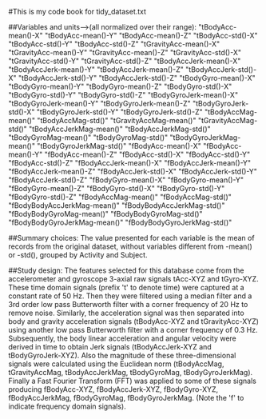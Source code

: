 #This is my code book for tidy_dataset.txt

##Variables and units-->(all normalized over their range):
	  "tBodyAcc-mean()-X"
	  "tBodyAcc-mean()-Y"
	  "tBodyAcc-mean()-Z"
	  "tBodyAcc-std()-X"
	  "tBodyAcc-std()-Y"
	  "tBodyAcc-std()-Z"
	  "tGravityAcc-mean()-X"
	  "tGravityAcc-mean()-Y"
	  "tGravityAcc-mean()-Z"
	  "tGravityAcc-std()-X"
	  "tGravityAcc-std()-Y"
	  "tGravityAcc-std()-Z"
	  "tBodyAccJerk-mean()-X"
	  "tBodyAccJerk-mean()-Y"
	  "tBodyAccJerk-mean()-Z"
	  "tBodyAccJerk-std()-X"
	  "tBodyAccJerk-std()-Y"
	  "tBodyAccJerk-std()-Z"
	  "tBodyGyro-mean()-X"
	  "tBodyGyro-mean()-Y"
	  "tBodyGyro-mean()-Z"
	  "tBodyGyro-std()-X"
	  "tBodyGyro-std()-Y"
	  "tBodyGyro-std()-Z"
	  "tBodyGyroJerk-mean()-X"
	  "tBodyGyroJerk-mean()-Y"
	  "tBodyGyroJerk-mean()-Z"
	  "tBodyGyroJerk-std()-X"
	  "tBodyGyroJerk-std()-Y"
	  "tBodyGyroJerk-std()-Z"
	  "tBodyAccMag-mean()"
	  "tBodyAccMag-std()"
	  "tGravityAccMag-mean()"
	  "tGravityAccMag-std()"
	  "tBodyAccJerkMag-mean()"
	  "tBodyAccJerkMag-std()"
	  "tBodyGyroMag-mean()"
	  "tBodyGyroMag-std()"
	  "tBodyGyroJerkMag-mean()"
	  "tBodyGyroJerkMag-std()"
	  "fBodyAcc-mean()-X"
	  "fBodyAcc-mean()-Y"
	  "fBodyAcc-mean()-Z"
	  "fBodyAcc-std()-X"
	  "fBodyAcc-std()-Y"
	  "fBodyAcc-std()-Z"
	  "fBodyAccJerk-mean()-X"
	  "fBodyAccJerk-mean()-Y"
	  "fBodyAccJerk-mean()-Z"
	  "fBodyAccJerk-std()-X"
	  "fBodyAccJerk-std()-Y"
	  "fBodyAccJerk-std()-Z"
	  "fBodyGyro-mean()-X"
	  "fBodyGyro-mean()-Y"
	  "fBodyGyro-mean()-Z"
	  "fBodyGyro-std()-X"
	  "fBodyGyro-std()-Y"
	  "fBodyGyro-std()-Z"
	  "fBodyAccMag-mean()"
	  "fBodyAccMag-std()"
	  "fBodyBodyAccJerkMag-mean()"
	  "fBodyBodyAccJerkMag-std()"
	  "fBodyBodyGyroMag-mean()"
	  "fBodyBodyGyroMag-std()"
	  "fBodyBodyGyroJerkMag-mean()"
	  "fBodyBodyGyroJerkMag-std()"

##Summary choices:
	The value presented for each variable is the mean of records from the original dataset, without variables different from -mean() or -std(), grouped by Activity and Subject.

##Study design:
      The features selected for this database come from the accelerometer and gyroscope 3-axial raw signals tAcc-XYZ and tGyro-XYZ.
      These time domain signals (prefix 't' to denote time) were captured at a constant rate of 50 Hz.
      Then they were filtered using a median filter and a 3rd order low pass Butterworth filter with a corner frequency of 20 Hz to remove noise.
      Similarly, the acceleration signal was then separated into body and gravity acceleration signals (tBodyAcc-XYZ and tGravityAcc-XYZ) using another low pass Butterworth filter with a corner frequency of 0.3 Hz. 
      Subsequently, the body linear acceleration and angular velocity were derived in time to obtain Jerk signals (tBodyAccJerk-XYZ and tBodyGyroJerk-XYZ).
      Also the magnitude of these three-dimensional signals were calculated using the Euclidean norm (tBodyAccMag, tGravityAccMag, tBodyAccJerkMag, tBodyGyroMag, tBodyGyroJerkMag). 
      Finally a Fast Fourier Transform (FFT) was applied to some of these signals producing fBodyAcc-XYZ, fBodyAccJerk-XYZ, fBodyGyro-XYZ, fBodyAccJerkMag, fBodyGyroMag, fBodyGyroJerkMag.
      (Note the 'f' to indicate frequency domain signals).